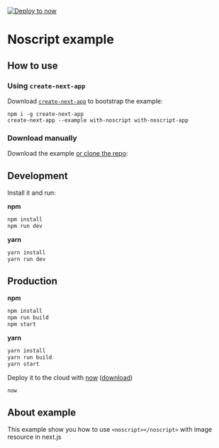 [![Deploy to now](https://deploy.now.sh/static/button.svg)](https://deploy.now.sh/?repo=https://github.com/zeit/next.js/tree/master/examples/with-noscript)

# Noscript example

## How to use

### Using `create-next-app`

Download [`create-next-app`](https://github.com/segmentio/create-next-app) to bootstrap the example:

```
npm i -g create-next-app
create-next-app --example with-noscript with-noscript-app
```

### Download manually

Download the example [or clone the repo](https://github.com/zeit/next.js):

## Development
Install it and run:

**npm**
```bash
npm install
npm run dev
```

**yarn**
```bash
yarn install
yarn run dev
```

## Production
**npm**
```bash
npm install
npm run build
npm start
```

**yarn**
```bash
yarn install
yarn run build
yarn start
```

Deploy it to the cloud with [now](https://zeit.co/now) ([download](https://zeit.co/download))

```bash
now
```

## About example

This example show you how to use `<noscript></noscript>` with image resource in next.js
